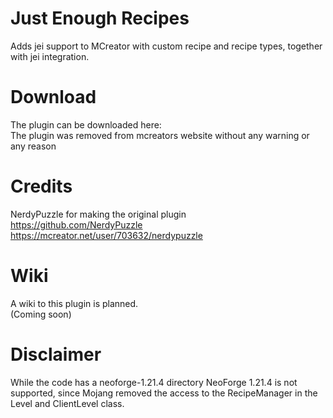 # Just Enough Recipes
Adds jei support to MCreator with custom recipe and recipe types, together with jei integration.

# Download
The plugin can be downloaded here:<br>
The plugin was removed from mcreators website without any warning or any reason<br>

# Credits
NerdyPuzzle for making the original plugin<br>
https://github.com/NerdyPuzzle<br>
https://mcreator.net/user/703632/nerdypuzzle<br>

# Wiki
A wiki to this plugin is planned.<br>
(Coming soon)<br>

# Disclaimer
While the code has a neoforge-1.21.4 directory NeoForge 1.21.4 is not supported, since Mojang removed the access to the RecipeManager in the Level and ClientLevel class.